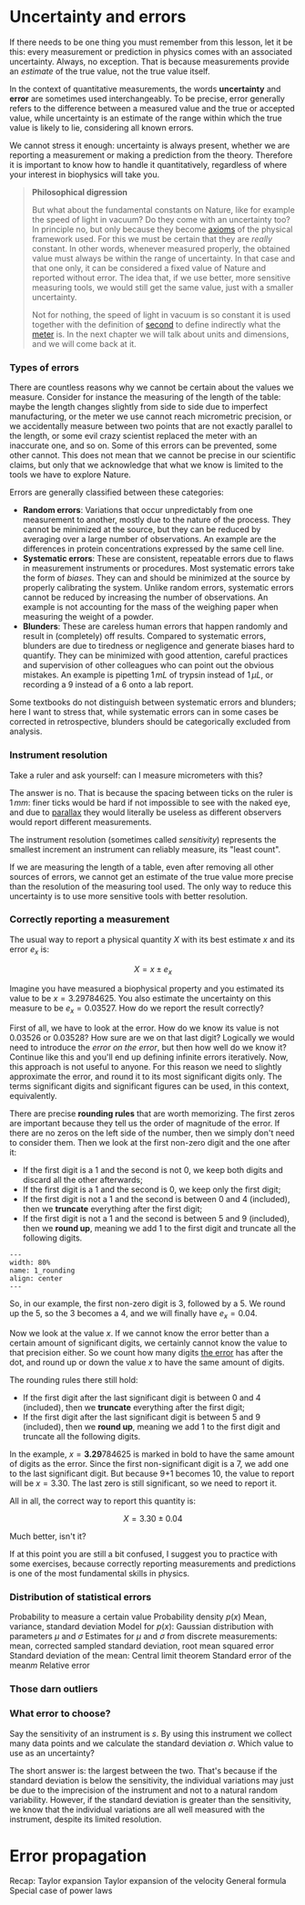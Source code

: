 # Uncertainty and errors
If there needs to be one thing you must remember from this lesson, let it be this: every measurement or prediction in physics comes with an associated uncertainty. Always, no exception. That is because measurements provide an *estimate* of the true value, not the true value itself. 

In the context of quantitative measurements, the words **uncertainty** and **error** are sometimes used interchangeably. To be precise, error generally refers to the difference between a measured value and the true or accepted value, while uncertainty is an estimate of the range within which the true value is likely to lie, considering all known errors.

We cannot stress it enough: uncertainty is always present, whether we are reporting a measurement or making a prediction from the theory. Therefore it is important to know how to handle it quantitatively, regardless of where your interest in biophysics will take you.

> **Philosophical digression**
>
>But what about the fundamental constants on Nature, like for example the speed of light in vacuum? Do they come with an uncertainty too? In principle no, but only because they become [axioms](https://en.wikipedia.org/wiki/Axiom) of the physical framework used. For this we must be certain that they are *really* constant. In other words, whenever measured properly, the obtained value must always be within the range of uncertainty. In that case and that one only, it can be considered a fixed value of Nature and reported without error. The idea that, if we use better, more sensitive measuring tools, we would still get the same value, just with a smaller uncertainty.
>
>Not for nothing, the speed of light in vacuum is so constant it is used together with the definition of [second](https://en.wikipedia.org/wiki/Second) to define indirectly what the [meter](https://en.wikipedia.org/wiki/Metre) is. In the next chapter we will talk about units and dimensions, and we will come back at it.
>

### Types of errors
There are countless reasons why we cannot be certain about the values we measure. Consider for instance the measuring of the length of the table: maybe the length changes slightly from side to side due to imperfect manufacturing, or the meter we use cannot reach micrometric precision, or we accidentally measure between two points that are not exactly parallel to the length, or some evil crazy scientist replaced the meter with an inaccurate one, and so on. Some of this errors can be prevented, some other cannot. This does not mean that we cannot be precise in our scientific claims, but only that we acknowledge that what we know is limited to the tools we have to explore Nature. 

Errors are generally classified between these categories:
- **Random errors**: Variations that occur unpredictably from one measurement to another, mostly due to the nature of the process. They cannot be minimized at the source, but they can be reduced by averaging over a large number of observations. An example are the differences in protein concentrations expressed by the same cell line.
- **Systematic errors**: These are consistent, repeatable errors due to flaws in measurement instruments or procedures. Most systematic errors take the form of *biases*. They can and should be minimized at the source by properly calibrating the system. Unlike random errors, systematic errors cannot be reduced by increasing the number of observations. An example is not accounting for the mass of the weighing paper when measuring the weight of a powder.
- **Blunders**: These are careless human errors that happen randomly and result in (completely) off results. Compared to systematic errors, blunders are due to tiredness or negligence and generate biases hard to quantify. They can be minimized with good attention, careful practices and supervision of other colleagues who can point out the obvious mistakes. An example is pipetting $1\,mL$ of trypsin instead of $1\,\mu L$, or recording a $9$ instead of a $6$ onto a lab report.

Some textbooks do not distinguish between systematic errors and blunders; here I want to stress that, while systematic errors can in some cases be corrected in retrospective, blunders should be categorically excluded from analysis.
 
### Instrument resolution
Take a ruler and ask yourself: can I measure micrometers with this?

The answer is no. That is because the spacing between ticks on the ruler is $1\,mm$: finer ticks would be hard if not impossible to see with the naked eye, and due to [parallax](https://en.wikipedia.org/wiki/Parallax) they would literally be useless as different observers would report different measurements.

The instrument resolution (sometimes called *sensitivity*) represents the smallest increment an instrument can reliably measure, its "least count".

If we are measuring the length of a table, even after removing all other sources of errors, we cannot get an estimate of the true value more precise than the resolution of the measuring tool used. The only way to reduce this uncertainty is to use more sensitive tools with better resolution.

### Correctly reporting a measurement
The usual way to report a physical quantity $X$ with its best estimate $x$ and its error $e_x$ is:

$$
X = x \pm e_x
$$

Imagine you have measured a biophysical property and you estimated its value to be $x=3.29784625$. You also estimate the uncertainty on this measure to be $e_x=0.03527$. How do we report the result correctly?

First of all, we have to look at the error. How do we know its value is not $0.03526$ or $0.03528$? How sure are we on that last digit? Logically we would need to introduce the *error on the error*, but then how well do we know it? Continue like this and you'll end up defining infinite errors iteratively. Now, this approach is not useful to anyone. For this reason we need to slightly approximate the error, and round it to its most significant digits only. The terms significant digits and significant figures can be used, in this context, equivalently.

There are precise **rounding rules** that are worth memorizing. The first zeros are important because they tell us the order of magnitude of the error. If there are no zeros on the left side of the number, then we simply don't need to consider them. Then we look at the first non-zero digit and the one after it:
- If the first digit is a 1 and the second is not 0, we keep both digits and discard all the other afterwards;
- If the first digit is a 1 and the second is 0, we keep only the first digit;
- If the first digit is not a 1 and the second is between 0 and 4 (included), then we **truncate** everything after the first digit;
- If the first digit is not a 1 and the second is between 5 and 9 (included), then we **round up**, meaning we add 1 to the first digit and truncate all the following digits.

```{figure} ../figures/chap1_rounding.png
---
width: 80%
name: 1_rounding
align: center
---
```

So, in our example, the first non-zero digit is 3, followed by a 5. We round up the 5, so the 3 becomes a 4, and we will finally have $e_x=0.04$.

Now we look at the value $x$. If we cannot know the error better than a certain amount of significant digits, we certainly cannot know the value to that precision either. So we count how many digits <ins>the error</ins> has after the dot, and round up or down the value $x$ to have the same amount of digits.

The rounding rules there still hold:
- If the first digit after the last significant digit is between 0 and 4 (included), then we **truncate** everything after the first digit;
- If the first digit after the last significant digit is between 5 and 9 (included), then we **round up**, meaning we add 1 to the first digit and truncate all the following digits.

In the example, $x=\mathbf{3.29}784625$ is marked in bold to have the same amount of digits as the error. Since the first non-significant digit is a 7, we add one to the last significant digit. But because 9+1 becomes 10, the value to report will be $x=3.30$. The last zero is still significant, so we need to report it.

All in all, the correct way to report this quantity is:

$$
 X = 3.30\pm 0.04
$$

Much better, isn't it?

If at this point you are still a bit confused, I suggest you to practice with some exercises, because correctly reporting measurements and predictions is one of the most fundamental skills in physics.

### Distribution of statistical errors
Probability to measure a certain value
Probability density $p(x)$
Mean, variance, standard deviation
Model for $p(x)$: Gaussian distribution with parameters $\mu$ and $\sigma$
Estimates for $\mu$ and $\sigma$ from discrete measurements: mean, corrected sampled standard deviation, root mean squared error
Standard deviation of the mean: Central limit theorem
Standard error of the mean$m$
Relative error

### Those darn outliers

### What error to choose?
Say the sensitivity of an instrument is $s$. By using this instrument we collect many data points and we calculate the standard deviation $\sigma$. Which value to use as an uncertainty?

The short answer is: the largest between the two. That's because if the standard deviation is below the sensitivity, the individual variations may just be due to the imprecision of the instrument and not to a natural random variability. However, if the standard deviation is greater than the sensitivity, we know that the individual variations are all well measured with the instrument, despite its limited resolution.

# Error propagation
Recap: Taylor expansion
Taylor expansion of the velocity
General formula
Special case of power laws